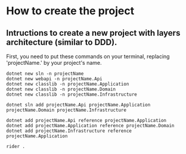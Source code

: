 # How to create the project

## Intructions to create a new project with layers architecture (similar to DDD).
First, you need to put these commands on your terminal, replacing 'projectName.' by your project's name.
```
dotnet new sln -n projectName
dotnet new webapi -n projectName.Api
dotnet new classlib -n projectName.Application
dotnet new classlib -n projectName.Domain
dotnet new classlib -n projectName.Infrastructure

dotnet sln add projectName.Api projectName.Application projectName.Domain projectName.Infrastructure 

dotnet add projectName.Api reference projectName.Application
dotnet add projectName.Application reference projectName.Domain
dotnet add projectName.Infrastructure reference projectName.Application

rider .

```
